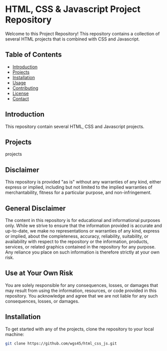 # HTML, CSS & Javascript Project Repository

Welcome to this Project Repository! This repository contains a collection of several HTML projects that is combined with CSS and Javascript.

## Table of Contents

- [Introduction](#introduction)
- [Projects](#projects)
- [Installation](#installation)
- [Usage](#usage)
- [Contributing](#contributing)
- [License](#license)
- [Contact](#contact)

## Introduction

This repository contain several HTML, CSS and Javascript projects.

## Projects

projects

## Disclaimer

This repository is provided "as is" without any warranties of any kind, either express or implied, including but not limited to the implied warranties of merchantability, fitness for a particular purpose, and non-infringement. 

## General Disclaimer

The content in this repository is for educational and informational purposes only. While we strive to ensure that the information provided is accurate and up-to-date, we make no representations or warranties of any kind, express or implied, about the completeness, accuracy, reliability, suitability, or availability with respect to the repository or the information, products, services, or related graphics contained in the repository for any purpose. Any reliance you place on such information is therefore strictly at your own risk.

## Use at Your Own Risk

You are solely responsible for any consequences, losses, or damages that may result from using the information, resources, or code provided in this repository. You acknowledge and agree that we are not liable for any such consequences, losses, or damages.

## Installation

To get started with any of the projects, clone the repository to your local machine:

```bash
git clone https://github.com/wgs45/html_css_js.git
